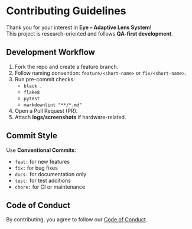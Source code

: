 # Contributing Guidelines

Thank you for your interest in **Eye – Adaptive Lens System**!  
This project is research-oriented and follows **QA-first development**.

## Development Workflow
1. Fork the repo and create a feature branch.
2. Follow naming convention: `feature/<short-name>` or `fix/<short-name>`.
3. Run pre-commit checks:
   - `black .`
   - `flake8`
   - `pytest`
   - `markdownlint "**/*.md"`
4. Open a Pull Request (PR).
5. Attach **logs/screenshots** if hardware-related.

## Commit Style
Use **Conventional Commits**:
- `feat:` for new features
- `fix:` for bug fixes
- `docs:` for documentation only
- `test:` for test additions
- `chore:` for CI or maintenance

## Code of Conduct
By contributing, you agree to follow our [Code of Conduct](CODE_OF_CONDUCT.md).
